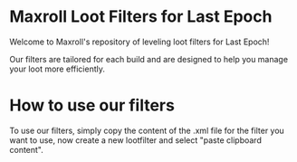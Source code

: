 # Maxroll Loot Filters for Last Epoch
Welcome to Maxroll's repository of leveling loot filters for Last Epoch!

Our filters are tailored for each build and are designed to help you manage your loot more efficiently.


# How to use our filters
To use our filters, simply copy the content of the .xml file for the filter you want to use, now create a new lootfilter and select "paste clipboard content". 
